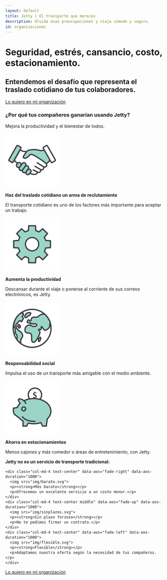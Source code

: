 ```yaml
---
layout: default
title: Jetty | El transporte que mereces
description: Olvida esas preocupaciones y viaja cómodo y seguro.
id: organizaciones
---
```


<div class="header-organizaciones">
  <div class="container header-content-organizaciones">
    <div class="row">
      <div class="col-md-8" data-aos="fade-left" data-aos-easing="ease-out-sine" data-aos-duration="1000">
        <h1>Seguridad, estrés, cansancio, costo, estacionamiento.</h1>
        <h2>Entendemos el desafío que representa el traslado cotidiano de tus colaboradores.</h2>
        <a class="typeform-share btn btn-default btn-gray" href="https://cledestino.typeform.com/to/XE4Rwj" data-mode="1" target="_blank">Lo quiero en mi organización</a>
      </div>
      <div class="col-md-4"></div>
    </div>
  </div>
</div>

<div class="container porque-content">
  <div class="row">
    <div class="col-md-12 text-center porque-title" data-aos="fade-up">
      <h3>¿Por qué tus compañeros ganarían usando Jetty? </h3>
      <p>Mejora la productividad y el bienestar de todos.</p>
    </div>
  </div>

  <div class="row cuatro-puntos">
    <div class="col-md-3 porque text-center" data-aos="zoom-out-right" data-aos-duration="1000">
      <img src="img/manos.svg">
      <p><strong>Haz del traslado cotidiano un arma de reclutamiento</strong></p>
      <p>El transporte cotidiano es uno de los factores más importante para aceptar un trabajo.</p>
    </div>
    <div class="col-md-3 porque text-center" data-aos="zoom-out" data-aos-duration="500">
      <img src="img/engrane.svg">
      <p><strong>Aumenta la productividad</strong></p>
      <p>Descansar durante el viaje o ponerse al corriente de sus correos electrónicos, es Jetty.</p>
    </div>
    <div class="col-md-3 porque text-center" data-aos="zoom-out" data-aos-duration="500">
      <img src="img/mundo.svg">
      <p><strong>Responsabilidad social</strong></p>
      <p>Impulsa el uso de un transporte más amigable con el medio ambiente.</p>
    </div>
    <div class="col-md-3 porque text-center" data-aos="zoom-out-left" data-aos-duration="1000">
      <img src="img/alcancia.svg">
      <p><strong>Ahorra en estacionamientos</strong></p>
      <p>Menos cajones y más comedor o áreas de entretenimiento, con Jetty.</p>
    </div>
  </div>

  <div class="row tres-puntos">
    <div class="col-md-12 text-center tres-puntos-title" data-aos="fade-up" data-aos-duration="1000">
      <p><strong>Jetty no es un servicio de transporte tradicional:</strong></p>
    </div>

    <div class="col-md-4 text-center" data-aos="fade-right" data-aos-duration="1000">
      <img src="img/barato.svg">
      <p><strong>Más barato</strong></p>
      <p>Ofrecemos un excelente servicio a un costo menor.</p>
    </div>
    <div class="col-md-4 text-center middle" data-aos="fade-up" data-aos-duration="1000">
      <img src="img/sinplazos.svg">
      <p><strong>Sin plazo forzoso</strong></p>
      <p>No te pedimos firmar un contrato.</p>
    </div>
    <div class="col-md-4 text-center" data-aos="fade-left" data-aos-duration="1000">
      <img src="img/flexible.svg">
      <p><strong>Flexible</strong></p>
      <p>Adaptamos nuestra oferta según la necesidad de tus compañeros.</p>
    </div>
  </div>

  <div class="row tres-puntos">
    <div class="col-md-12 text-center" data-aos="fade-up">
      <a class="typeform-share btn btn-default btn-gray" href="https://cledestino.typeform.com/to/XE4Rwj" data-mode="1" target="_blank">Lo quiero en mi organización</a>
    </div>
  </div>
</div>

